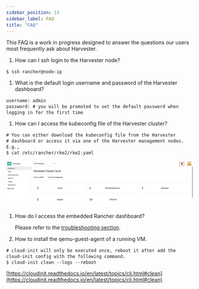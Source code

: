 ```yaml
---
sidebar_position: 13
sidebar_label: FAQ
title: "FAQ"
---
```


This FAQ is a work in progress designed to answer the questions our users most frequently ask about Harvester.

1. How can I ssh login to the Harvester node?
```shell
$ ssh rancher@node-ip
```

1. What is the default login username and password of the Harvester dashboard?
```shell
username: admin
password: # you will be promoted to set the default password when logging in for the first time
```

1. How can I access the kubeconfig file of the Harvester cluster?
```shell
# You can either download the kubeconfig file from the Harvester 
# dashboard or access it via one of the Harvester management nodes. E.g.,
$ cat /etc/rancher/rke2/rke2.yaml
```
![harvester-kubeconfig.png](./assets/harvester-kubeconfig.png)

1. How do I access the embedded Rancher dashboard?

    Please refer to the [troubleshooting section](./troubleshooting/harvester.md#access-embedded-rancher).

1. How to install the qemu-guest-agent of a running VM.
```shell
# cloud-init will only be executed once, reboot it after add the cloud-init config with the following command.
$ cloud-init clean --logs --reboot
```
[https://cloudinit.readthedocs.io/en/latest/topics/cli.html#clean](https://cloudinit.readthedocs.io/en/latest/topics/cli.html#clean)
